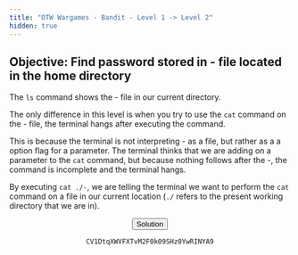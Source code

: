 ```yaml
---
title: "OTW Wargames - Bandit - Level 1 -> Level 2"
hidden: true
---
```


<h2>Objective: Find password stored in - file located in the home directory</h2>

The `ls` command shows the - file in our current directory.

The only difference in this level is when you try to use the `cat` command on the - file, the terminal hangs after executing the command.

This is because the terminal is not interpreting - as a file, but rather as a a option flag for a parameter.
The terminal thinks that we are adding on a parameter to the `cat` command, but because nothing follows after the -, the command is incomplete and the terminal hangs.

By executing `cat ./-`, we are telling the terminal we want to perform the `cat` command on a file in our current location (`./` refers to the present working directory that we are in).


<center><button id="solution_button">Solution</button></center>
<center><p id="solution"><code>CV1DtqXWVFXTvM2F0k09SHz0YwRINYA9</code></p></center>